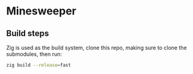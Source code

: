 # Minesweeper
## Build steps
Zig is used as the build system, clone this repo, making sure to clone the submodules, then run:
```sh
zig build --release=fast
```

